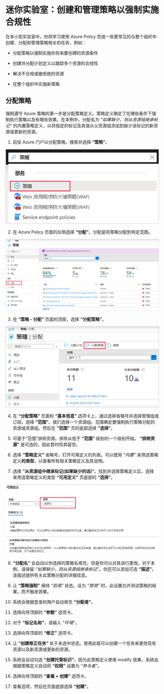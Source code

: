 ﻿# 迷你实验室：创建和管理策略以强制实施合规性

在本小型实验室中，你将学习使用 Azure Policy 完成一些更常见的与整个组织中创建、分配和管理策略相关的任务，例如：

* 分配策略以强制实施你将来要创建的资源条件

* 创建并分配计划定义以跟踪多个资源的合规性

* 解决不合规或被拒绝的资源

* 在整个组织中实施新策略

## 分配策略

强制遵守 Azure 策略的第一步是分配策略定义。策略定义确定了在哪些条件下强制执行策略以及有哪些效果。在本例中，分配名为 *“如果缺少，则从资源组继承标记”* 的内置策略定义，以将指定的标记及其值从父资源组添加到缺少该标记的新资源或更新的资源。

1. 前往 Azure 门户以分配策略。搜索并选择 **“策略”**。

![在搜索栏中搜索“Policy”](../../Linked_Image_Files/Demonstration_Policy_image1.png)

2. 在 Azure Policy 页面的左侧选择 **“分配”**。分配是将策略分配到特定范围。

![从“策略概述”页面中选择“分配”](../../Linked_Image_Files/Demonstration_Policy_image2.png)

3. 在 **“策略 - 分配”** 页面的顶部，选择 **“分配策略”**。

![从“分配”页面分配一个策略定义](../../Linked_Image_Files/Demonstration_Policy_image3.png)

4. 在 **“分配策略”** 页面和 **“基本信息”** 选项卡上，通过选择省略号并选择管理组或订阅，选择 **“范围”**。我们选择一个资源组。范围确定要强制执行策略分配的资源或资源组。然后在 **“范围”** 页的底部选择 **“选择”**。

5. 可基于“范围”排除资源。排除从低于 **“范围”** 级别的一个级别开始。 **“排除资源”** 是可选的，因此暂时将其留空。

6. 选择 **“策略定义”** 省略号，打开可用定义的列表。可以使用 *“内置”* 来筛选策略定义**的类型**，以查看所有相关策略定义及其说明。

7. 选择 **“从资源组中继承标记(如果缺少的话)”**。找到并选择策略定义后，选择 来筛选策略定义的类型 **“可用定义”** 页底部的 **“选择”**。

![使用搜索筛选器查找策略](../../Linked_Image_Files/Demonstration_Policy_image4.png)

8. **“分配名”** 会自动以你选择的策略名填充，但是你可以对其进行更改。对于本例，请保留 *“如果缺少，则从资源组继承标记”*。你还可以添加可选 **“描述”**。该描述提供有关此策略分配的详细信息。

9. 让 **“策略强制”** 保持 *“启用”* 状态。设为 *“禁用”* 时，此设置允许测试策略的结果，而不触发效果。 

10. 系统会根据登录的用户自动填充 **“分配者”**。 

11. 选择向导顶部的 **“参数”** 选项卡。

12. 对于 **“标记名称”**，请输入 *“环境”*。

13. 选择向导顶部的 **“修正”** 选项卡。

14. 让 **“创建修正任务”** 处于未选中状态。使用此框可以创建一个任务来更改现有资源以及新资源或更新的资源。 

15. 系统会自动勾选 **“创建托管标识”**，因为此策略定义使用 modify 效果。系统会根据策略定义自动将 **“权限”** 设置为 *“参与者”*。 

16. 选择向导顶部的 **“查看 + 创建”** 选项卡。

17. 查看选项，然后在页面底部选择 **“创建”**。
